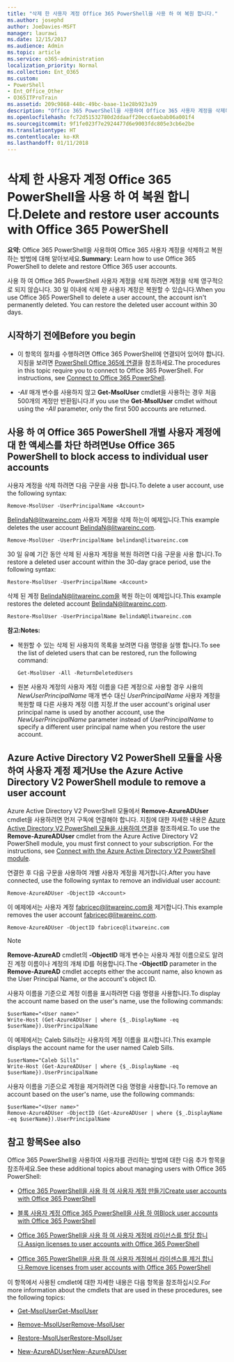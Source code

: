 ```yaml
---
title: "삭제 한 사용자 계정 Office 365 PowerShell을 사용 하 여 복원 합니다."
ms.author: josephd
author: JoeDavies-MSFT
manager: laurawi
ms.date: 12/15/2017
ms.audience: Admin
ms.topic: article
ms.service: o365-administration
localization_priority: Normal
ms.collection: Ent_O365
ms.custom:
- PowerShell
- Ent_Office_Other
- O365ITProTrain
ms.assetid: 209c9868-448c-49bc-baae-11e28b923a39
description: "Office 365 PowerShell을 사용하여 Office 365 사용자 계정을 삭제하고 복원하는 방법에 대해 알아보세요."
ms.openlocfilehash: fc72d51532780d2ddaaff20ecc6aebab06a001f4
ms.sourcegitcommit: 9f1fe023f7e2924477d6e9003fdc805e3cb6e2be
ms.translationtype: HT
ms.contentlocale: ko-KR
ms.lasthandoff: 01/11/2018
---
```

# <a name="delete-and-restore-user-accounts-with-office-365-powershell"></a><span data-ttu-id="256c2-103">삭제 한 사용자 계정 Office 365 PowerShell을 사용 하 여 복원 합니다.</span><span class="sxs-lookup"><span data-stu-id="256c2-103">Delete and restore user accounts with Office 365 PowerShell</span></span>

<span data-ttu-id="256c2-104">**요약:** Office 365 PowerShell을 사용하여 Office 365 사용자 계정을 삭제하고 복원하는 방법에 대해 알아보세요.</span><span class="sxs-lookup"><span data-stu-id="256c2-104">**Summary:**  Learn how to use Office 365 PowerShell to delete and restore Office 365 user accounts.</span></span>
  
<span data-ttu-id="256c2-p101">사용 하 여 Office 365 PowerShell 사용자 계정을 삭제 하려면 계정을 삭제 영구적으로 되지 않습니다. 30 일 이내에 삭제 한 사용자 계정은 복원할 수 있습니다.</span><span class="sxs-lookup"><span data-stu-id="256c2-p101">When you use Office 365 PowerShell to delete a user account, the account isn't permanently deleted. You can restore the deleted user account within 30 days.</span></span>
  
## <a name="before-you-begin"></a><span data-ttu-id="256c2-107">시작하기 전에</span><span class="sxs-lookup"><span data-stu-id="256c2-107">Before you begin</span></span>

- <span data-ttu-id="256c2-p102">이 항목의 절차를 수행하려면 Office 365 PowerShell에 연결되어 있어야 합니다. 지침을 보려면 [PowerShell Office 365에 연결](connect-to-office-365-powershell.md)을 참조하세요.</span><span class="sxs-lookup"><span data-stu-id="256c2-p102">The procedures in this topic require you to connect to Office 365 PowerShell. For instructions, see [Connect to Office 365 PowerShell](connect-to-office-365-powershell.md).</span></span>
    
- <span data-ttu-id="256c2-110">_-All_ 매개 변수를 사용하지 않고 **Get-MsolUser** cmdlet을 사용하는 경우 처음 500개의 계정만 반환됩니다.</span><span class="sxs-lookup"><span data-stu-id="256c2-110">If you use the **Get-MsolUser** cmdlet without using the _-All_ parameter, only the first 500 accounts are returned.</span></span>
    
## <a name="use-office-365-powershell-to-block-access-to-individual-user-accounts"></a><span data-ttu-id="256c2-111">사용 하 여 Office 365 PowerShell 개별 사용자 계정에 대 한 액세스를 차단 하려면</span><span class="sxs-lookup"><span data-stu-id="256c2-111">Use Office 365 PowerShell to block access to individual user accounts</span></span>
<span data-ttu-id="256c2-112"><a name="ShortVersion"> </a></span><span class="sxs-lookup"><span data-stu-id="256c2-112"><a name="ShortVersion"> </a></span></span>

<span data-ttu-id="256c2-113">사용자 계정을 삭제 하려면 다음 구문을 사용 합니다.</span><span class="sxs-lookup"><span data-stu-id="256c2-113">To delete a user account, use the following syntax:</span></span>
  
```
Remove-MsolUser -UserPrincipalName <Account>
```

<span data-ttu-id="256c2-114">BelindaN@litwareinc.com 사용자 계정을 삭제 하는이 예제입니다.</span><span class="sxs-lookup"><span data-stu-id="256c2-114">This example deletes the user account BelindaN@litwareinc.com.</span></span>
  
```
Remove-MsolUser -UserPrincipalName belindan@litwareinc.com
```

<span data-ttu-id="256c2-115">30 일 유예 기간 동안 삭제 된 사용자 계정을 복원 하려면 다음 구문을 사용 합니다.</span><span class="sxs-lookup"><span data-stu-id="256c2-115">To restore a deleted user account within the 30-day grace period, use the following syntax:</span></span>
  
```
Restore-MsolUser -UserPrincipalName <Account>
```

<span data-ttu-id="256c2-116">삭제 된 계정 BelindaN@litwareinc.com을 복원 하는이 예제입니다.</span><span class="sxs-lookup"><span data-stu-id="256c2-116">This example restores the deleted account BelindaN@litwareinc.com.</span></span>
  
```
Restore-MsolUser -UserPrincipalName BelindaN@litwareinc.com
```

 <span data-ttu-id="256c2-117">**참고:**</span><span class="sxs-lookup"><span data-stu-id="256c2-117">**Notes:**</span></span>
  
- <span data-ttu-id="256c2-118">복원할 수 있는 삭제 된 사용자의 목록을 보려면 다음 명령을 실행 합니다.</span><span class="sxs-lookup"><span data-stu-id="256c2-118">To see the list of deleted users that can be restored, run the following command:</span></span>
    
  ```
  Get-MsolUser -All -ReturnDeletedUsers
  ```

- <span data-ttu-id="256c2-119">원본 사용자 계정의 사용자 계정 이름을 다른 계정으로 사용할 경우 사용의  _NewUserPrincipalName_ 매개 변수 대신 _UserPrincipalName_ 사용자 계정을 복원할 때 다른 사용자 계정 이름 지정.</span><span class="sxs-lookup"><span data-stu-id="256c2-119">If the user account's original user principal name is used by another account, use the  _NewUserPrincipalName_ parameter instead of _UserPrincipalName_ to specify a different user principal name when you restore the user account.</span></span>
    
## <a name="use-the-azure-active-directory-v2-powershell-module-to-remove-a-user-account"></a><span data-ttu-id="256c2-120">Azure Active Directory V2 PowerShell 모듈을 사용하여 사용자 계정 제거</span><span class="sxs-lookup"><span data-stu-id="256c2-120">Use the Azure Active Directory V2 PowerShell module to remove a user account</span></span>
<span data-ttu-id="256c2-121"><a name="ShortVersion"> </a></span><span class="sxs-lookup"><span data-stu-id="256c2-121"><a name="ShortVersion"> </a></span></span>

<span data-ttu-id="256c2-p103">Azure Active Directory V2 PowerShell 모듈에서 **Remove-AzureADUser** cmdlet을 사용하려면 먼저 구독에 연결해야 합니다. 지침에 대한 자세한 내용은 [Azure Active Directory V2 PowerShell 모듈을 사용하여 연결](https://go.microsoft.com/fwlink/?linkid=842218)을 참조하세요.</span><span class="sxs-lookup"><span data-stu-id="256c2-p103">To use the **Remove-AzureADUser** cmdlet from the Azure Active Directory V2 PowerShell module, you must first connect to your subscription. For the instructions, see [Connect with the Azure Active Directory V2 PowerShell module](https://go.microsoft.com/fwlink/?linkid=842218).</span></span>
  
<span data-ttu-id="256c2-124">연결한 후 다음 구문을 사용하여 개별 사용자 계정을 제거합니다.</span><span class="sxs-lookup"><span data-stu-id="256c2-124">After you have connected, use the following syntax to remove an individual user account:</span></span>
  
```
Remove-AzureADUser -ObjectID <Account>
```

<span data-ttu-id="256c2-125">이 예제에서는 사용자 계정 fabricec@litwareinc.com을 제거합니다.</span><span class="sxs-lookup"><span data-stu-id="256c2-125">This example removes the user account fabricec@litwareinc.com.</span></span>
  
```
Remove-AzureADUser -ObjectID fabricec@litwareinc.com
```

> [!NOTE]
> <span data-ttu-id="256c2-126">**Remove-AzureAD** cmdlet의 **-ObjectID** 매개 변수는 사용자 계정 이름으로도 알려진 계정 이름이나 계정의 개체 ID를 허용합니다.</span><span class="sxs-lookup"><span data-stu-id="256c2-126">The **-ObjectID** parameter in the **Remove-AzureAD** cmdlet accepts either the account name, also known as the User Principal Name, or the account's object ID.</span></span>
  
<span data-ttu-id="256c2-127">사용자 이름을 기준으로 계정 이름을 표시하려면 다음 명령을 사용합니다.</span><span class="sxs-lookup"><span data-stu-id="256c2-127">To display the account name based on the user's name, use the following commands:</span></span>
  
```
$userName="<User name>"
Write-Host (Get-AzureADUser | where {$_.DisplayName -eq $userName}).UserPrincipalName
```

<span data-ttu-id="256c2-128">이 예제에서는 Caleb Sills라는 사용자의 계정 이름을 표시합니다.</span><span class="sxs-lookup"><span data-stu-id="256c2-128">This example displays the account name for the user named Caleb Sills.</span></span>
  
```
$userName="Caleb Sills"
Write-Host (Get-AzureADUser | where {$_.DisplayName -eq $userName}).UserPrincipalName
```

<span data-ttu-id="256c2-129">사용자 이름을 기준으로 계정을 제거하려면 다음 명령을 사용합니다.</span><span class="sxs-lookup"><span data-stu-id="256c2-129">To remove an account based on the user's name, use the following commands:</span></span>
  
```
$userName="<User name>"
Remove-AzureADUser -ObjectID (Get-AzureADUser | where {$_.DisplayName -eq $userName}).UserPrincipalName
```

## <a name="see-also"></a><span data-ttu-id="256c2-130">참고 항목</span><span class="sxs-lookup"><span data-stu-id="256c2-130">See also</span></span>
<span data-ttu-id="256c2-131"><a name="SeeAlso"> </a></span><span class="sxs-lookup"><span data-stu-id="256c2-131"><a name="SeeAlso"> </a></span></span>

<span data-ttu-id="256c2-132">Office 365 PowerShell을 사용하여 사용자를 관리하는 방법에 대한 다음 추가 항목을 참조하세요.</span><span class="sxs-lookup"><span data-stu-id="256c2-132">See these additional topics about managing users with Office 365 PowerShell:</span></span>
  
- [<span data-ttu-id="256c2-133">Office 365 PowerShell을 사용 하 여 사용자 계정 만들기</span><span class="sxs-lookup"><span data-stu-id="256c2-133">Create user accounts with Office 365 PowerShell</span></span>](create-user-accounts-with-office-365-powershell.md)
    
- [<span data-ttu-id="256c2-134">블록 사용자 계정 Office 365 PowerShell을 사용 하 여</span><span class="sxs-lookup"><span data-stu-id="256c2-134">Block user accounts with Office 365 PowerShell</span></span>](block-user-accounts-with-office-365-powershell.md)
    
- [<span data-ttu-id="256c2-135">Office 365 PowerShell을 사용 하 여 사용자 계정에 라이선스를 할당 합니다.</span><span class="sxs-lookup"><span data-stu-id="256c2-135">Assign licenses to user accounts with Office 365 PowerShell</span></span>](assign-licenses-to-user-accounts-with-office-365-powershell.md)
    
- [<span data-ttu-id="256c2-136">Office 365 PowerShell을 사용 하 여 사용자 계정에서 라이센스를 제거 합니다.</span><span class="sxs-lookup"><span data-stu-id="256c2-136">Remove licenses from user accounts with Office 365 PowerShell</span></span>](remove-licenses-from-user-accounts-with-office-365-powershell.md)
    
<span data-ttu-id="256c2-137">이 항목에서 사용된 cmdlet에 대한 자세한 내용은 다음 항목을 참조하십시오.</span><span class="sxs-lookup"><span data-stu-id="256c2-137">For more information about the cmdlets that are used in these procedures, see the following topics:</span></span>
  
- [<span data-ttu-id="256c2-138">Get-MsolUser</span><span class="sxs-lookup"><span data-stu-id="256c2-138">Get-MsolUser</span></span>](https://go.microsoft.com/fwlink/p/?LinkId=691543)
    
- [<span data-ttu-id="256c2-139">Remove-MsolUser</span><span class="sxs-lookup"><span data-stu-id="256c2-139">Remove-MsolUser</span></span>](https://go.microsoft.com/fwlink/p/?LinkId=691636)
    
- [<span data-ttu-id="256c2-140">Restore-MsolUser</span><span class="sxs-lookup"><span data-stu-id="256c2-140">Restore-MsolUser</span></span>](https://go.microsoft.com/fwlink/p/?LinkId=691637)
    
- [<span data-ttu-id="256c2-141">New-AzureADUser</span><span class="sxs-lookup"><span data-stu-id="256c2-141">New-AzureADUser</span></span>](https://docs.microsoft.com/powershell/module/azuread/new-azureaduser?view=azureadps-2.0)
    

